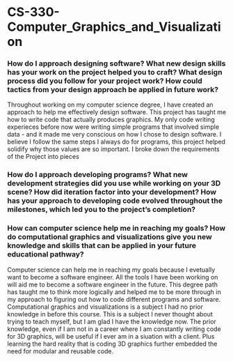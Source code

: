 # CS-330-Computer_Graphics_and_Visualization

### How do I approach designing software? What new design skills has your work on the project helped you to craft? What design process did you follow for your project work? How could tactics from your design approach be applied in future work?

Throughout working on my computer science degree, I have created an approach to help me effectively design software. This project has taught me how to write code that actually produces graphics. My only code writing experieces before now were writing simple programs that involved simple data - and it made me very conscious on how I chose to design software. I believe I follow the same steps I always do for programs, this project helped solidify why those values are so important. I broke down the requirements of the Project into pieces

### How do I approach developing programs? What new development strategies did you use while working on your 3D scene? How did iteration factor into your development? How has your approach to developing code evolved throughout the milestones, which led you to the project’s completion? 

### How can computer science help me in reaching my goals? How do computational graphics and visualizations give you new knowledge and skills that can be applied in your future educational pathway?

Computer science can help me in reaching my goals because I evetually want to become a software engineer. All the tools I have been working on will aid me to become a software engineer in the future. This degree path has taught me to think more logically and helped me to be more through in my approach to figuring out how to code different programs and software. Computational graphics and visualizations is a subject I had no prior knowledge in before this course. This is a subject I never thought about trying to teach myself, but I am glad I have the knowledge now. The prior knowledge, even if I am not in a career where I am constantly writing code for 3D graphics, will be useful if I ever am in a siuation with a client. Plus learning the hard reality that is coding 3D graphics further embedded the need for modular and reusable code.
